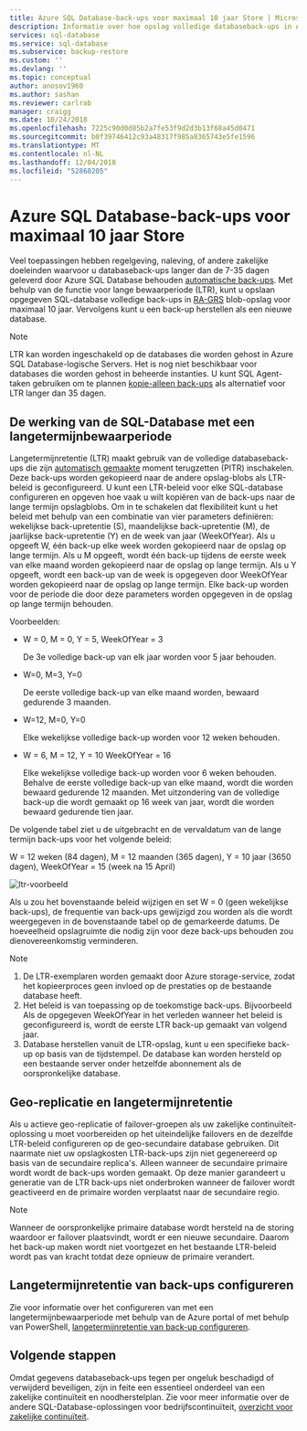 ```yaml
---
title: Azure SQL Database-back-ups voor maximaal 10 jaar Store | Microsoft Docs
description: Informatie over hoe opslag volledige databaseback-ups in Azure SQL Database biedt ondersteuning voor maximaal 10 jaar.
services: sql-database
ms.service: sql-database
ms.subservice: backup-restore
ms.custom: ''
ms.devlang: ''
ms.topic: conceptual
author: anosov1960
ms.author: sashan
ms.reviewer: carlrab
manager: craigg
ms.date: 10/24/2018
ms.openlocfilehash: 7225c90d0d85b2a7fe53f9d2d3b13f68a45d0471
ms.sourcegitcommit: b0f39746412c93a48317f985a8365743e5fe1596
ms.translationtype: MT
ms.contentlocale: nl-NL
ms.lasthandoff: 12/04/2018
ms.locfileid: "52868205"
---
```

# <a name="store-azure-sql-database-backups-for-up-to-10-years"></a>Azure SQL Database-back-ups voor maximaal 10 jaar Store

Veel toepassingen hebben regelgeving, naleving, of andere zakelijke doeleinden waarvoor u databaseback-ups langer dan de 7-35 dagen geleverd door Azure SQL Database behouden [automatische back-ups](sql-database-automated-backups.md). Met behulp van de functie voor lange bewaarperiode (LTR), kunt u opslaan opgegeven SQL-database volledige back-ups in [RA-GRS](../storage/common/storage-redundancy-grs.md#read-access-geo-redundant-storage) blob-opslag voor maximaal 10 jaar. Vervolgens kunt u een back-up herstellen als een nieuwe database.

> [!NOTE]
> LTR kan worden ingeschakeld op de databases die worden gehost in Azure SQL Database-logische Servers. Het is nog niet beschikbaar voor databases die worden gehost in beheerde instanties. U kunt SQL Agent-taken gebruiken om te plannen [kopie-alleen back-ups](https://docs.microsoft.com/sql/relational-databases/backup-restore/copy-only-backups-sql-server) als alternatief voor LTR langer dan 35 dagen.
> 

## <a name="how-sql-database-long-term-retention-works"></a>De werking van de SQL-Database met een langetermijnbewaarperiode

Langetermijnretentie (LTR) maakt gebruik van de volledige databaseback-ups die zijn [automatisch gemaakte](sql-database-automated-backups.md) moment terugzetten (PITR) inschakelen. Deze back-ups worden gekopieerd naar de andere opslag-blobs als LTR-beleid is geconfigureerd.
U kunt een LTR-beleid voor elke SQL-database configureren en opgeven hoe vaak u wilt kopiëren van de back-ups naar de lange termijn opslagblobs. Om in te schakelen dat flexibiliteit kunt u het beleid met behulp van een combinatie van vier parameters definiëren: wekelijkse back-upretentie (S), maandelijkse back-upretentie (M), de jaarlijkse back-upretentie (Y) en de week van jaar (WeekOfYear). Als u opgeeft W, één back-up elke week worden gekopieerd naar de opslag op lange termijn. Als u M opgeeft, wordt één back-up tijdens de eerste week van elke maand worden gekopieerd naar de opslag op lange termijn. Als u Y opgeeft, wordt een back-up van de week is opgegeven door WeekOfYear worden gekopieerd naar de opslag op lange termijn. Elke back-up worden voor de periode die door deze parameters worden opgegeven in de opslag op lange termijn behouden. 

Voorbeelden:

-  W = 0, M = 0, Y = 5, WeekOfYear = 3

   De 3e volledige back-up van elk jaar worden voor 5 jaar behouden.
- W=0, M=3, Y=0

   De eerste volledige back-up van elke maand worden, bewaard gedurende 3 maanden.

- W=12, M=0, Y=0

   Elke wekelijkse volledige back-up worden voor 12 weken behouden.

- W = 6, M = 12, Y = 10 WeekOfYear = 16

   Elke wekelijkse volledige back-up worden voor 6 weken behouden. Behalve de eerste volledige back-up van elke maand, wordt die worden bewaard gedurende 12 maanden. Met uitzondering van de volledige back-up die wordt gemaakt op 16 week van jaar, wordt die worden bewaard gedurende tien jaar. 

De volgende tabel ziet u de uitgebracht en de vervaldatum van de lange termijn back-ups voor het volgende beleid:

W = 12 weken (84 dagen), M = 12 maanden (365 dagen), Y = 10 jaar (3650 dagen), WeekOfYear = 15 (week na 15 April)

   ![ltr-voorbeeld](./media/sql-database-long-term-retention/ltr-example.png)


 
Als u zou het bovenstaande beleid wijzigen en set W = 0 (geen wekelijkse back-ups), de frequentie van back-ups gewijzigd zou worden als die wordt weergegeven in de bovenstaande tabel op de gemarkeerde datums. De hoeveelheid opslagruimte die nodig zijn voor deze back-ups behouden zou dienovereenkomstig verminderen. 

> [!NOTE]
1. De LTR-exemplaren worden gemaakt door Azure storage-service, zodat het kopieerproces geen invloed op de prestaties op de bestaande database heeft.
2. Het beleid is van toepassing op de toekomstige back-ups. Bijvoorbeeld Als de opgegeven WeekOfYear in het verleden wanneer het beleid is geconfigureerd is, wordt de eerste LTR back-up gemaakt van volgend jaar. 
3. Database herstellen vanuit de LTR-opslag, kunt u een specifieke back-up op basis van de tijdstempel.   De database kan worden hersteld op een bestaande server onder hetzelfde abonnement als de oorspronkelijke database. 
> 

## <a name="geo-replication-and-long-term-backup-retention"></a>Geo-replicatie en langetermijnretentie

Als u actieve geo-replicatie of failover-groepen als uw zakelijke continuïteit-oplossing u moet voorbereiden op het uiteindelijke failovers en de dezelfde LTR-beleid configureren op de geo-secundaire database gebruiken. Dit naarmate niet uw opslagkosten LTR-back-ups zijn niet gegenereerd op basis van de secundaire replica's. Alleen wanneer de secundaire primaire wordt wordt de back-ups worden gemaakt. Op deze manier garandeert u generatie van de LTR back-ups niet onderbroken wanneer de failover wordt geactiveerd en de primaire worden verplaatst naar de secundaire regio. 

> [!NOTE]
Wanneer de oorspronkelijke primaire database wordt hersteld na de storing waardoor er failover plaatsvindt, wordt er een nieuwe secundaire. Daarom het back-up maken wordt niet voortgezet en het bestaande LTR-beleid wordt pas van kracht totdat deze opnieuw de primaire verandert. 
> 

## <a name="configure-long-term-backup-retention"></a>Langetermijnretentie van back-ups configureren

Zie voor informatie over het configureren van met een langetermijnbewaarperiode met behulp van de Azure portal of met behulp van PowerShell, [langetermijnretentie van back-up configureren](sql-database-long-term-backup-retention-configure.md).

## <a name="next-steps"></a>Volgende stappen

Omdat gegevens databaseback-ups tegen per ongeluk beschadigd of verwijderd beveiligen, zijn in feite een essentieel onderdeel van een zakelijke continuïteit en noodherstelplan. Zie voor meer informatie over de andere SQL-Database-oplossingen voor bedrijfscontinuïteit, [overzicht voor zakelijke continuïteit](sql-database-business-continuity.md).
